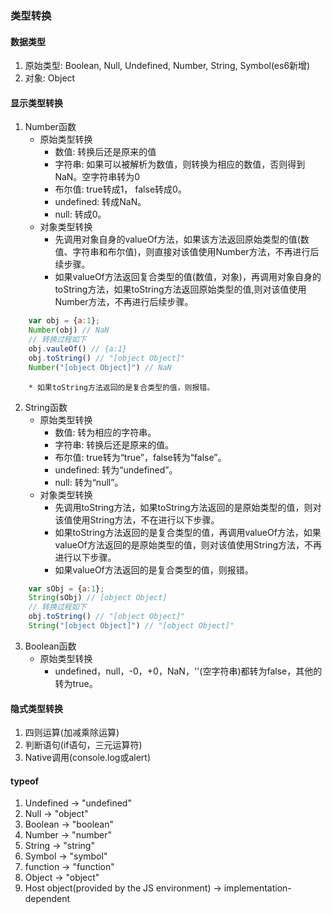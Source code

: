 ### 类型转换
#### 数据类型
1. 原始类型: Boolean, Null, Undefined, Number, String, Symbol(es6新增)
2. 对象: Object
#### 显示类型转换
1. Number函数
    * 原始类型转换
        * 数值: 转换后还是原来的值
        * 字符串: 如果可以被解析为数值，则转换为相应的数值，否则得到NaN。空字符串转为0
        * 布尔值: true转成1， false转成0。
        * undefined: 转成NaN。
        * null: 转成0。
    * 对象类型转换
        * 先调用对象自身的valueOf方法，如果该方法返回原始类型的值(数值、字符串和布尔值)，则直接对该值使用Number方法，不再进行后续步骤。
        * 如果valueOf方法返回复合类型的值(数值，对象)，再调用对象自身的toString方法，如果toString方法返回原始类型的值,则对该值使用Number方法，不再进行后续步骤。
``` javascript
    var obj = {a:1};
    Number(obj) // NaN
    // 转换过程如下
    obj.vauleOf() // {a:1}
    obj.toString() // "[object Object]"
    Number("[object Object]") // NaN
```
        * 如果toString方法返回的是复合类型的值，则报错。
2. String函数
    * 原始类型转换
        * 数值: 转为相应的字符串。
        * 字符串: 转换后还是原来的值。
        * 布尔值: true转为“true”，false转为“false”。
        * undefined: 转为“undefined”。
        * null: 转为“null”。
    * 对象类型转换
        * 先调用toString方法，如果toString方法返回的是原始类型的值，则对该值使用String方法，不在进行以下步骤。
        * 如果toString方法返回的是复合类型的值，再调用valueOf方法，如果valueOf方法返回的是原始类型的值，则对该值使用String方法，不再进行以下步骤。
        * 如果valueOf方法返回的是复合类型的值，则报错。
``` javascript
    var sObj = {a:1};
    String(sObj) // [object Object]
    // 转换过程如下
    obj.toString() // "[object Object]"
    String("[object Object]") // "[object Object]"
```
3. Boolean函数
    * 原始类型转换
        * undefined，null，-0，+0，NaN，''(空字符串)都转为false，其他的转为true。
#### 隐式类型转换
<!-- {}+{} 运行结果可看 http://2ality.com/2012/01/object-plus-object.html -->
1. 四则运算(加减乘除运算)
2. 判断语句(if语句，三元运算符)
3. Native调用(console.log或alert)

#### typeof
1. Undefined -> "undefined"
2. Null -> "object"
3. Boolean -> "boolean"
4. Number -> "number"
5. String -> "string"
6. Symbol -> "symbol"
7. function -> "function"
8. Object -> "object"
9. Host object(provided by the JS environment) -> implementation-dependent